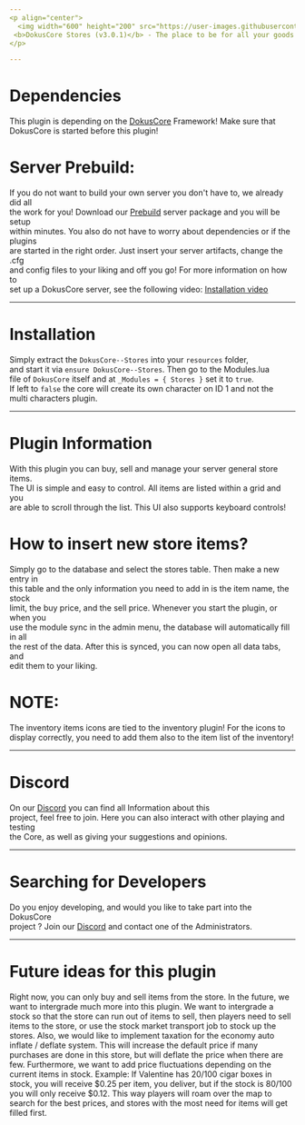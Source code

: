 ```yaml
---
<p align="center">
  <img width="600" height="200" src="https://user-images.githubusercontent.com/49053928/111937011-2e9b8080-8ac7-11eb-914a-a0d94380d611.gif"><br>
 <b>DokusCore Stores (v3.0.1)</b> - The place to be for all your goods!.
</p>

---
```

# Dependencies
This plugin is depending on the [DokusCore](https://github.com/dokucore) Framework!
Make sure that DokusCore is started before this plugin!

# Server Prebuild:
If you do not want to build your own server you don't have to, we already did all   <br>
the work for you! Download our [Prebuild](https://github.com/DokusCore/Server-Prebuild) server package and you will be setup  <br>
within minutes. You also do not have to worry about dependencies or if the plugins <br>
are started in the right order. Just insert your server artifacts, change the .cfg <br>
and config files to your liking and off you go! For more information on how to <br>
set up a DokusCore server, see the following video: [Installation video](https://www.youtube.com/watch?v=NlJFFRzWvDE) <br>

---
# Installation
Simply extract the `DokusCore--Stores` into your `resources` folder, <br>
and start it via `ensure DokusCore--Stores`. Then go to the Modules.lua <br>
file of `DokusCore` itself and at `_Modules = { Stores }` set it to `true`. <br>
If left to `false` the core will create its own character on ID 1 and not the <br>
multi characters plugin.

---
# Plugin Information
With this plugin you can buy, sell and manage your server general store items. <br>
The UI is simple and easy to control. All items are listed within a grid and you <br>
are able to scroll through the list. This UI also supports keyboard controls! <br>

# How to insert new store items?
Simply go to the database and select the stores table. Then make a new entry in <br>
this table and the only information you need to add in is the item name, the stock <br>
limit, the buy price, and the sell price. Whenever you start the plugin, or when you <br>
use the module sync in the admin menu, the database will automatically fill in all <br>
the rest of the data. After this is synced, you can now open all data tabs, and <br>
edit them to your liking.

# NOTE:
The inventory items icons are tied to the inventory plugin! For the icons to <br>
display correctly, you need to add them also to the item list of the inventory! <br>

---
# Discord
On our [Discord](https://discord.com/invite/ksQRq25Hcz) you can find all Information about this<br>
project, feel free to join. Here you can also interact with other playing and testing<br>
the Core, as well as giving your suggestions and opinions.

---
# Searching for Developers
Do you enjoy developing, and would you like to take part into the DokusCore<br>
project ? Join our [Discord](https://discord.io/dokuscore) and contact one of the Administrators.

---
# Future ideas for this plugin
Right now, you can only buy and sell items from the store. In the future, we want to
intergrade much more into this plugin. We want to intergrade a stock so that the store
can run out of items to sell, then players need to sell items to the store, or use
the stock market transport job to stock up the stores. Also, we would like to implement
taxation for the economy auto inflate / deflate system. This will increase the default
price if many purchases are done in this store, but will deflate the price when there
are few. Furthermore, we want to add price fluctuations depending on the current items
in stock. Example: If Valentine has 20/100 cigar boxes in stock, you will receive $0.25
per item, you deliver, but if the stock is 80/100 you will only receive $0.12. This way
players will roam over the map to search for the best prices, and stores with the most
need for items will get filled first.
